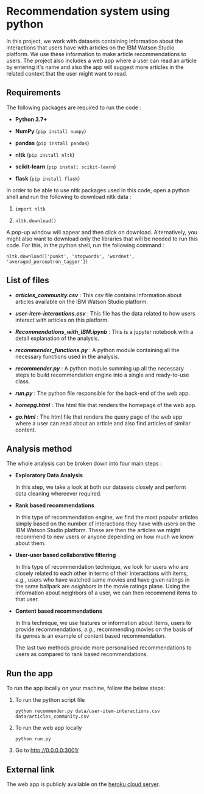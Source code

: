 # Recommendation system using python

In this project, we work with datasets containing information about the interactions that users have with articles on the IBM Watson Studio platform. We use these information to make article recommendations to users. The project also includes a web app where a user can read an article by entering it's name and also the app will suggest more articles in the related context that the user might want to read.

## Requirements

The following packages are required to run the code :
- **Python 3.7+**

- **NumPy** (`pip install numpy`)

- **pandas** (`pip install pandas`)

- **nltk** (`pip install nltk`)

- **scikit-learn** (`pip install scikit-learn`)

-  **flask** (`pip install flask`)

In order to be able to use nltk packages used in this code, open a python shell and run the following to download nltk data :

1. `import nltk`

2. `nltk.download()`

A pop-up window will appear and then click on download. Alternatively, you might also want to download only the libraries that will be needed to run this code. For this, in the python shell, run the following command :

`nltk.download(['punkt', 'stopwords', 'wordnet', 'averaged_perceptron_tagger'])`

## List of files

- _**articles_community.csv**_ : This csv file contains information about articles available on the IBM Watson Studio platform.

- _**user-item-interactions.csv**_ : This file has the data related to how users interact with articles on this platform.

- _**Recommendations_with_IBM.ipynb**_ : This is a jupyter notebook with a detail explanation of the analysis.

- _**recommender_functions.py**_ : A python module containing all the necessary functions used in the analysis.

- _**recommender.py**_ : A python module summing up all the necessary steps to build recommendation engine into a single and ready-to-use class.

- _**run.py**_  :  The python file responsible for the back-end of the web app.

- _**homepg.html**_ : The html file that renders the homepage of the web app.

- _**go.html**_ : The html file that renders the query page of the web app where a user can read about an article and also find articles of similar content.


## Analysis method

The whole analysis can be broken down into four main steps :

- **Exploratory Data Analysis**

   In this step, we take a look at both our datasets closely and perform data cleaning whereever required.

- **Rank based recommendations**

  In this type of recommendation engine, we find the most popular articles simply based on the number of interactions they have with users on the IBM Watson Studio platform. These are then the articles we might recommend to new users or anyone depending on how much we know about them.

- **User-user based collaborative filtering**

  In this type of recommendation technique, we look for users who are closely related to each other in terms of their interactions with items, *e.g.*, users who have watched same movies and have given ratings in the same ballpark are *neighbors* in the movie ratings plane. Using the information about neighbors of a user, we can then recommend items to that user.

- **Content based recommendations**

  In this technique, we use features or information about items, users to provide recommendations, *e.g.*, recommending movies on the basis of its genres is an example of content based recommendation.

  The last two methods provide more personalised recommendations to users as compared to rank based recommendations.


## Run the app

To run the app locally on your machine, follow the below steps:

1. To run the python script file

     `python recommender.py data/user-item-interactions.csv data/articles_community.csv`

2. To run the web app locally

    `python run.py`

 4. Go to http://0.0.0.0:3001/

## External link

The web app is publicly available on the [heroku cloud server](https://article-recommendation-app.herokuapp.com).
